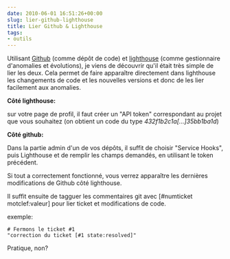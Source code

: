 ```yaml
---
date: 2010-06-01 16:51:26+00:00
slug: lier-github-lighthouse
title: Lier Github & Lighthouse
tags:
- outils
---
```


Utilisant [Github](http://github.com) (comme dépôt de code) et [lighthouse](http://lighthouseapp.com/) (comme gestionnaire d'anomalies et évolutions), je viens de découvrir qu'il était très simple de lier les deux. Cela permet de faire apparaître directement dans lighthouse les changements de code et les nouvelles versions et donc de les lier facilement aux anomalies.

**Côté lighthouse:**

sur votre page de profil, il faut créer un "API token" correspondant au projet que vous souhaitez (on obtient un code du type _432f1b2c1a[...]35bb1ba1d_)

**Côté github:**

Dans la partie admin d'un de vos dépôts, il suffit de choisir "Service Hooks", puis Lighthouse et de remplir les champs demandés, en utilisant le token précédent.

Si tout a correctement fonctionné, vous verrez apparaître les dernières modifications de Github côté lighthouse.

Il suffit ensuite de tagguer les commentaires git avec [#numticket motclef:valeur] pour lier ticket et modifications de code.

exemple:

	# Fermons le ticket #1
	"correction du ticket [#1 state:resolved]"

Pratique, non?
